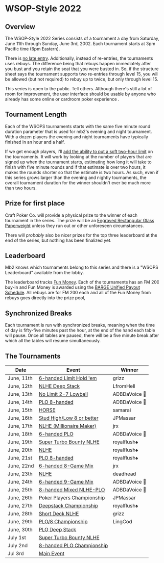 # WSOP-Style 2022

## Overview

The WSOP-Style 2022 Series consists of a tournament a day from
Saturday, June 11th through Sunday, June 3rd, 2002.  Each tournament starts
at 3pm Pacific time (6pm Eastern).

There is [no late
entry](https://github.com/ctm/mb2-doc/issues/183). Additionally,
instead of re-entries, the tournaments uses rebuys.  The difference
being that rebuys happen immediately after you bust and you retain the
seat that you were busted in.  So, if the structure sheet says the
tournament supports two re-entries through level 15, you will be
allowed (but not required) to rebuy up to twice, but only through
level 15.

This series is open to the public.  Tell others.  Although there's
still a lot of room for improvement, the user interface should be
usable by anyone who already has some online or cardroom poker
experience .

## Tournament Length

Each of the WSOPS tournaments starts with the same five minute round
duration parameter that is used for mb2's evening and night
tournament.  With a dozen players the evening and night tournaments
have typically finished in an hour and a half.

If we get enough players, I'll [add the ability to put a soft two-hour
limit](https://github.com/ctm/mb2-doc/issues/969) on the tournaments.
It will work by looking at the number of players that are signed up when
the tournament starts, estimating how long it will take to finish with
five minute rounds and if that estimate is over two hours, it makes
the rounds shorter so that the estimate is two hours.  As such, even
if this series grows larger than the evening and nightly tournaments,
the overall tournament duration for the winner shouldn't ever be much
more than two hours.

## Prize for first place

Craft Poker Co. will provide a physical prize to the winner of each
tournament in the series. The prize will be an [Engraved Rectangular
Glass
Paperweight](https://www.trophies2go.com/engraved-rettangolo-glass-paperweight.html)
unless they run out or other unforeseen circumstances.

There will _probably_ also be nicer prizes for the top three
leaderboard at the end of the series, but nothing has been finalized yet.

## Leaderboard

Mb2 knows which tournaments belong to this series and there is a
"WSOPS Leaderboard" available from the lobby.

The leaderboard tracks [Fun Money](../fun_money.md).  Each of the tournaments
has an FM 200 buy-in and Fun Money is awarded using the [BARGE Unified Payout
Schedule](../barge/payouts.md). All rebuys are for FM 200 each and all of
the Fun Money from rebuys goes directly into the prize pool,

## Synchronized Breaks

Each tournament is run with synchronized breaks, meaning when the time
of day is fifty-five minutes past the hour, at the end of the hand
each table will pause. Once all tables are paused, there will be a
five minute break after which all the tables will resume
simultaneously.

## The Tournaments

|Date|Event|Winner|
|--|--|-|
|June, 11th|[6-handed Limit Hold 'em](https://www.wsop.com/pdfs/structuresheets/structure_4943_20323.pdf)|grizz|
|June, 12th|[NLHE Deep Stack](https://www.wsop.com/pdfs/structuresheets/structure_4943_20325.pdf)|LfromHell|
|June, 13th|[No Limit 2-7 Lowball](https://www.wsop.com/pdfs/structuresheets/structure_4943_20329.pdf)|ADBDaVoice 🎤|
|June, 14th|[PLO 8-handed](https://www.wsop.com/pdfs/structuresheets/structure_4943_20330.pdf)|ADBDaVoice 🎤|
|June, 15th|[HORSE](https://www.wsop.com/pdfs/structuresheets/structure_4943_20332.pdf)|samarai|
|June, 16th|[Stud High/Low 8 or better](https://www.wsop.com/pdfs/structuresheets/structure_4943_20336.pdf)|JPMassar|
|June, 17th|[NLHE (Millionaire Maker)](https://www.wsop.com/pdfs/structuresheets/structure_4943_20337.pdf)|jrx|
|June, 18th|[6-handed PLO](https://www.wsop.com/pdfs/structuresheets/structure_4943_20339.pdf)|ADBDaVoice 🎤|
|June, 19th|[Super Turbo Bounty NLHE](https://www.wsop.com/pdfs/structuresheets/structure_4943_20341.pdf)|royalflush♠️|
|June, 20th|[NLHE](https://www.wsop.com/pdfs/structuresheets/structure_4943_20343.pdf)|royalflush♠️|
|June, 21st|[PLO 8-handed](https://www.wsop.com/pdfs/structuresheets/structure_4943_20345.pdf)|royalflush♠️|
|June, 22nd|[6-handed 8-Game Mix](https://www.wsop.com/pdfs/structuresheets/structure_4943_20348.pdf)|jrx|
|June, 23th|[NLHE](https://www.wsop.com/pdfs/structuresheets/structure_4943_20349.pdf)|deadhead|
|June, 24th|[6-handed 9-Game Mix](https://www.wsop.com/pdfs/structuresheets/structure_4943_20352.pdf)|ADBDaVoice 🎤|
|June, 25th|[8-handed Mixed NLHE-PLO](https://www.wsop.com/pdfs/structuresheets/structure_4943_20353.pdf)|ADBDaVoice 🎤|
|June, 26th|[Poker Players Championship](https://www.wsop.com/pdfs/structuresheets/structure_4943_20356.pdf)|JPMassar|
|June, 27th|[Deepstack Championship](https://www.wsop.com/pdfs/structuresheets/structure_4943_20357.pdf)|royalflush♠️|
|June, 28th|[Short Deck NLHE](https://www.wsop.com/pdfs/structuresheets/structure_4943_20360.pdf)|grizz|
|June, 29th|[PLO/8 Championship](https://www.wsop.com/pdfs/structuresheets/structure_4943_20363.pdf)|LingCod|
|June, 30th|[PLO Deep Stack](https://www.wsop.com/pdfs/structuresheets/structure_4943_20364.pdf)|
|July 1st|[Super Turbo Bounty NLHE](https://www.wsop.com/pdfs/structuresheets/structure_4943_20367.pdf)|
|July 2nd|[8-handed PLO Championship](https://www.wsop.com/pdfs/structuresheets/structure_4943_20369.pdf)|
|Jul 3rd|[Main Event](https://www.wsop.com/pdfs/structuresheets/structure_4943_20370.pdf)|
